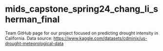 # mids_capstone_spring24_chang_li_sherman_final
Team GitHub page for our project focused on predicting drought intensity in California.  Data source: https://www.kaggle.com/datasets/cdminix/us-drought-meteorological-data
